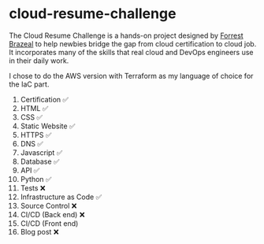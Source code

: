 # cloud-resume-challenge

The Cloud Resume Challenge is a hands-on project designed by [Forrest Brazeal](https://twitter.com/forrestbrazeal) to help newbies bridge the gap from cloud certification to cloud job. It incorporates many of the skills that real cloud and DevOps engineers use in their daily work.

I chose to do the AWS version with Terraform as my language of choice for the IaC part.

1. Certification ✅ 
2. HTML ✅ 
3. CSS ✅ 
4. Static Website ✅ 
5. HTTPS ✅ 
6. DNS ✅ 
7. Javascript ✅ 
8. Database ✅ 
9. API ✅ 
10. Python ✅ 
11. Tests ❌
12. Infrastructure as Code ✅ 
13. Source Control ❌
14. CI/CD (Back end) ❌
15. CI/CD (Front end)
16. Blog post ❌

